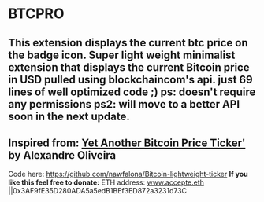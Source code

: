 # BTCPRO
This extension displays the current btc price on the badge icon.
Super light weight minimalist extension that displays the current Bitcoin price in USD pulled using blockchaincom's api. just 69 lines of well optimized code ;)
 ps: doesn't require any permissions
 ps2: will move to a better API soon in the next update.
------------------
Inspired from: <a href="https://addons.mozilla.org/en-US/firefox/addon/yabpt/"> Yet Another Bitcoin Price Ticker'</a> by Alexandre Oliveira
-----------------
Code here: https://github.com/nawfalona/Bitcoin-lightweight-ticker
<strong>If you like this feel free to donate:</strong>
ETH address: www.accepte.eth ||0x3AF9fE35D280ADA5a5edB1BEf3ED872a3231d73C
